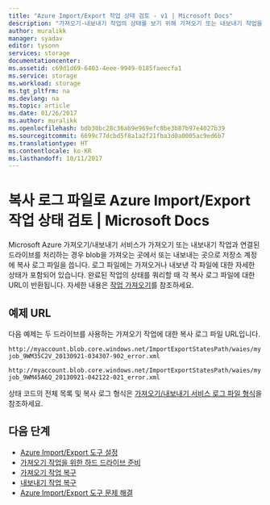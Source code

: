 ```yaml
---
title: "Azure Import/Export 작업 상태 검토 - v1 | Microsoft Docs"
description: "가져오기-내보내기 작업의 상태를 보기 위해 가져오기 또는 내보내기 작업을 실행할 때 생성된 로그 파일을 사용하는 방법에 알아봅니다."
author: muralikk
manager: syadav
editor: tysonn
services: storage
documentationcenter: 
ms.assetid: c69d1d69-6403-4eee-9949-0185faeecfa1
ms.service: storage
ms.workload: storage
ms.tgt_pltfrm: na
ms.devlang: na
ms.topic: article
ms.date: 01/26/2017
ms.author: muralikk
ms.openlocfilehash: bdb30bc28c36ab9e969efc8be3b87b97e4027b39
ms.sourcegitcommit: 6699c77dcbd5f8a1a2f21fba3d0a0005ac9ed6b7
ms.translationtype: HT
ms.contentlocale: ko-KR
ms.lasthandoff: 10/11/2017
---
```

# <a name="reviewing-azure-importexport-job-status-with-copy-log-files"></a>복사 로그 파일로 Azure Import/Export 작업 상태 검토 | Microsoft Docs
Microsoft Azure 가져오기/내보내기 서비스가 가져오기 또는 내보내기 작업과 연결된 드라이브를 처리하는 경우 blob을 가져오는 곳에서 또는 내보내는 곳으로 저장소 계정에 복사 로그 파일을 씁니다. 로그 파일에는 가져오거나 내보낸 각 파일에 대한 자세한 상태가 포함되어 있습니다. 완료된 작업의 상태를 쿼리할 때 각 복사 로그 파일에 대한 URL이 반환됩니다. 자세한 내용은 [작업 가져오기](/rest/api/storageservices/Get-Job3)를 참조하세요.  

## <a name="example-urls"></a>예제 URL

다음 예제는 두 드라이브를 사용하는 가져오기 작업에 대한 복사 로그 파일 URL입니다.  
  
 `http://myaccount.blob.core.windows.net/ImportExportStatesPath/waies/myjob_9WM35C2V_20130921-034307-902_error.xml`  
  
 `http://myaccount.blob.core.windows.net/ImportExportStatesPath/waies/myjob_9WM45A6Q_20130921-042122-021_error.xml`  
  
 상태 코드의 전체 목록 및 복사 로그 형식은 [가져오기/내보내기 서비스 로그 파일 형식](../storage-import-export-file-format-log.md)을 참조하세요.  
  
## <a name="next-steps"></a>다음 단계
 
 * [Azure Import/Export 도구 설정](storage-import-export-tool-setup-v1.md)   
 * [가져오기 작업을 위한 하드 드라이브 준비](../storage-import-export-tool-preparing-hard-drives-import-v1.md)   
 * [가져오기 작업 복구](../storage-import-export-tool-repairing-an-import-job-v1.md)   
 * [내보내기 작업 복구](../storage-import-export-tool-repairing-an-export-job-v1.md)   
 * [Azure Import/Export 도구 문제 해결](storage-import-export-tool-troubleshooting-v1.md)
